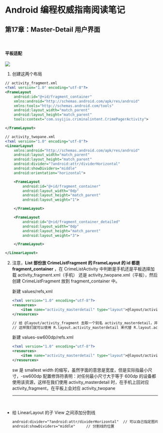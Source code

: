 # Android 编程权威指南阅读笔记

## 第17章：Master-Detail 用户界面 

​

#### 平板适配

![](http://obe5pxv6t.bkt.clouddn.com/table_phone.png)

1. 创建这两个布局

```xml
// activity_fragment.xml
<?xml version="1.0" encoding="utf-8"?>
<FrameLayout
    android:id="@+id/fragment_container"
    xmlns:android="http://schemas.android.com/apk/res/android"
    xmlns:tools="http://schemas.android.com/tools"
    android:layout_width="match_parent"
    android:layout_height="match_parent"
    tools:context="com.ssyijiu.criminalintent.CrimePagerActivity">

</FrameLayout>

// activity_twopane.xml
<?xml version="1.0" encoding="utf-8"?>
<LinearLayout
    xmlns:android="http://schemas.android.com/apk/res/android"
    android:layout_width="match_parent"
    android:layout_height="match_parent"
    android:divider="?android:attr/dividerHorizontal"
    android:showDividers="middle"
    android:orientation="horizontal">

    <FrameLayout
        android:id="@+id/fragment_container"
        android:layout_width="0dp"
        android:layout_height="match_parent"
        android:layout_weight="1">

    </FrameLayout>

    <FrameLayout
        android:id="@+id/fragment_container_detailed"
        android:layout_width="0dp"
        android:layout_height="match_parent"
        android:layout_weight="3">

    </FrameLayout>

</LinearLayout>

```

2. 注意，**List 部份放 CrimeListFragment 的 FrameLayout 的 id 都是 fragment_container** ，在 CrimeListActivity 中判断是手机还是平板选择加载 activity_fragment.xml（手机） 还是 activity_twopane.xml（平板），然后创建 CrimeListFragment 放到 fragment_container 中。

   新建 values/refs,xml

   ```xml
   <?xml version="1.0" encoding="utf-8"?>
   <resources>
       <item name="activity_masterdetail" type="layout">@layout/activity_fragment</item>
   </resources>

   // 给 @layout/activity_fragment 去取一个别名 activity_masterdetail，并指定类型为 layout
   // 这样我们就可以使用 R.layout.activity_masterdetail 来代替 R.layout.activity_fragment
   ```

   新建 values-sw600dp/refs.xml

   ```xml
   <?xml version="1.0" encoding="utf-8"?>
   <resources>
       <item name="activity_masterdetail" type="layout">@layout/activity_twopane</item>
   </resources>
   ```

   sw 是 smallest width 的缩写，虽然字面的意思是宽度，但是实际指最小尺寸，-sw600dp 配置修饰符表明：对任何最小尺寸大于等于 600dp 的设备都使用该资源，这样在我们使用 activity_masterdetail 时，在手机上回对应 activity_fragment，在平板上会对应 activity_twopane

   -------

   ​

- 给 LinearLayout 的子 View 之间添加分割线

  ```xml
  android:divider="?android:attr/dividerHorizontal"  // 可以自己指定图片、shape 等
  android:showDividers="middle"  	// 分割线的位置
  ```

  ​